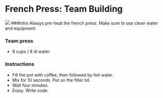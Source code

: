French Press: Team Building
===
![](https://cdn.rawgit.com/andmos/Coffee/master/img/FrenchPress.svg) 
###Intro
Always pre-heat the french press. Make sure to use clean water and equipment.
### Team press

* 8 cups / 8 dl water

### Instructions
* Fill the pot with coffee, then followed by hot water.
* Mix for 10 seconds. Put on the filter lid.
* Wait four minutes.
* Enjoy. Write code.
